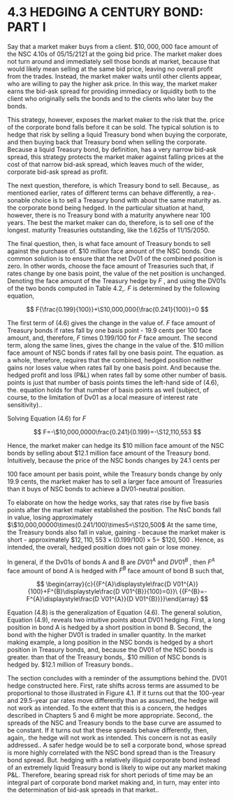# 4.3 HEDGING A CENTURY BOND: PART I  

Say that a market maker buys from a client. $\$10,000,000$ face amount of the NSC 4.10s of 05/15/2121 at the going bid price. The market maker does not turn around and immediately sell those bonds at market, because that would likely mean selling at the same bid price, leaving no overall profit from the trades. Instead, the market maker waits until other clients appear, who are willing to pay the higher ask price. In this way, the market maker earns the bid-ask spread for providing immediacy or liquidity both to the client who originally sells the bonds and to the clients who later buy the bonds.  

This strategy, however, exposes the market maker to the risk that the. price of the corporate bond falls before it can be sold. The typical solution is to hedge that risk by selling a liquid Treasury bond when buying the corporate, and then buying back that Treasury bond when selling the corporate. Because a liquid Treasury bond, by definition, has a very narrow bid-ask spread, this strategy protects the market maker against falling prices at the cost of that narrow bid-ask spread, which leaves much of the wider, corporate bid-ask spread as profit.  

The next question, therefore, is which Treasury bond to sell. Because,. as mentioned earlier, rates of different terms can behave differently, a rea-. sonable choice is to sell a Treasury bond with about the same maturity as. the corporate bond being hedged. In the particular situation at hand, however, there is no Treasury bond with a maturity anywhere near 100 years. The best the market maker can do, therefore, is to sell one of the longest. maturity Treasuries outstanding, like the 1.625s of 11/15/2050.  

The final question, then, is what face amount of Treasury bonds to sell against the purchase of. $\$10$ million face amount of the NSC bonds. One common solution is to ensure that the net Dv01 of the combined position is zero. In other words, choose the face amount of Treasuries such that, if rates change by one basis point, the value of the net position is unchanged. Denoting the face amount of the Treasury hedge by $F$ , and using the DV01s of the two bonds computed in Table 4.2,. $F$ is determined by the following equation,  

$$
F{\frac{0.199}{100}}+\S10,000,000{\frac{0.241}{100}}=0
$$  

The first term of (4.6) gives the change in the value of. $F$ face amount of Treasury bonds if rates fall by one basis point - 19.9 cents per 100 face amount, and, therefore, $F$ times 0.199/100 for $F$ face amount. The second term, along the same lines, gives the change in the value of the. $\$10$ million face amount of NSC bonds if rates fall by one basis point. The equation. as a whole, therefore, requires that the combined, hedged position neither gains nor loses value when rates fall by one basis point. And because the. hedged profit and loss $(\mathrm{P}\&\mathrm{L})$ when rates fall by some other number of basis. points is just that number of basis points times the left-hand side of (4.6), the. equation holds for that number of basis points as well (subject, of course, to the limitation of Dv01 as a local measure of interest rate sensitivity)..  

Solving Equation (4.6) for $F$  

$$
F=-\$10,000,0000\frac{0.241}{0.199}=-\S12,110,553
$$  

Hence, the market maker can hedge its $\$10$ million face amount of the NSC bonds by selling about $\$12.1$ million face amount of the Treasury bond. Intuitively, because the price of the NSC bonds changes by 24.1 cents per  

100 face amount per basis point, while the Treasury bonds change by only 19.9 cents, the market maker has to sell a larger face amount of Treasuries than it buys of NSC bonds to achieve a DV01-neutral position.  

To elaborate on how the hedge works, say that rates rise by five basis points after the market maker established the position. The NsC bonds fall in value, losing approximately $\$10,000,00000\times(0.241/100)\times5=\S120,500$ At the same time, the Treasury bonds also fall in value, gaining - because the market maker is short - approximately $\$12,110,553\times(0.199/100)\times5=$ $\$120,500$ . Hence, as intended, the overall, hedged position does not gain or lose money.  

In general, if the Dv01s of bonds A and B are $D V01^{A}$ and $D V01^{B}$ , then $F^{A}$ face amount of bond A is hedged with $F^{B}$ face amount of bond B such that,  

$$
\begin{array}{c}{{F^{A}\displaystyle\frac{D V01^{A}}{100}+F^{B}\displaystyle\frac{D V01^{B}}{100}=0}}\ {{F^{B}=-F^{A}\displaystyle\frac{D V01^{A}}{D V01^{B}}}}\end{array}
$$  

Equation (4.8) is the generalization of Equation (4.6). The general solution, Equation (4.9), reveals two intuitive points about DV01 hedging. First, a long position in bond A is hedged by a short position in bond B. Second, the bond with the higher DV01 is traded in smaller quantity. In the market making example, a long position in the NSC bonds is hedged by a short position in Treasury bonds, and, because the DV01 of the NSC bonds is greater. than that of the Treasury bonds,. $\$10$ million of NSC bonds is hedged by. $\$12.1$ million of Treasury bonds..  

The section concludes with a reminder of the assumptions behind the. DV01 hedge constructed here. First, rate shifts across terms are assumed to be proportional to those illustrated in Figure 4.1. If it turns out that the 100-year and 29.5-year par rates move differently than as assumed, the hedge will not work as intended. To the extent that this is a concern, the hedges described in Chapters 5 and 6 might be more appropriate. Second,. the spreads of the NSC and Treasury bonds to the base curve are assumed to be constant. If it turns out that these spreads behave differently, then, again,. the hedge will not work as intended. This concern is not as easily addressed.. A safer hedge would be to sell a corporate bond, whose spread is more highly correlated with the NSC bond spread than is the Treasury bond spread. But. hedging with a relatively illiquid corporate bond instead of an extremely liquid Treasury bond is likely to wipe out any market making P&L. Therefore, bearing spread risk for short periods of time may be an integral part of corporate bond market making and, in turn, may enter into the determination of bid-ask spreads in that market..  
